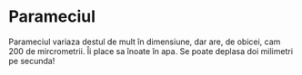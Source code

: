 # Parameciul

Parameciul variaza destul de mult în dimensiune, dar are, de obicei, cam 200 de
mircrometrii. Îi place sa înoate în apa. Se poate deplasa doi milimetri pe
secunda!
